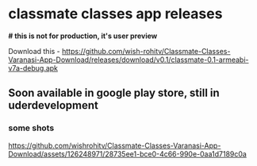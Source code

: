 <h1> classmate classes app releases </h1>

**# this is not for production, it's user preview**

Download this - https://github.com/wish-rohitv/Classmate-Classes-Varanasi-App-Download/releases/download/v0.1/classmate-0.1-armeabi-v7a-debug.apk

<h2>Soon available in google play store, still in uderdevelopment </h2>

<h3>some shots</h3>



https://github.com/wishrohitv/Classmate-Classes-Varanasi-App-Download/assets/126248971/28735ee1-bce0-4c66-990e-0aa1d7189c0a


